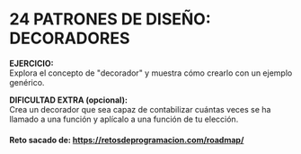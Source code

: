 # 24 PATRONES DE DISEÑO: DECORADORES

**EJERCICIO:**  
Explora el concepto de "decorador" y muestra cómo crearlo con un ejemplo genérico.

**DIFICULTAD EXTRA (opcional):**  
Crea un decorador que sea capaz de contabilizar cuántas veces se ha llamado a una función y aplícalo a una función de tu elección.

#### Reto sacado de: https://retosdeprogramacion.com/roadmap/